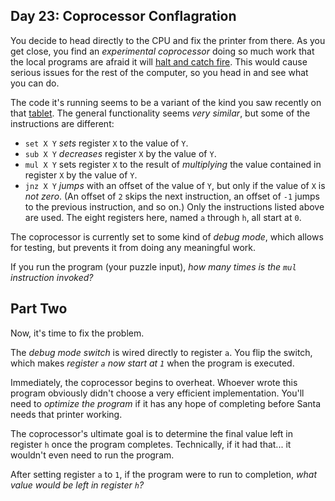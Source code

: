 Day 23: Coprocessor Conflagration
---------------------------------

You decide to head directly to the CPU and fix the printer from there. As you get close, you find an *experimental coprocessor* doing so much work that the local programs are afraid it will [halt and catch fire](https://en.wikipedia.org/wiki/Halt_and_Catch_Fire). This would cause serious issues for the rest of the computer, so you head in and see what you can do.


The code it's running seems to be a variant of the kind you saw recently on that [tablet](18). The general functionality seems *very similar*, but some of the instructions are different:


* `set X Y` *sets* register `X` to the value of `Y`.
* `sub X Y` *decreases* register `X` by the value of `Y`.
* `mul X Y` sets register `X` to the result of *multiplying* the value contained in register `X` by the value of `Y`.
* `jnz X Y` *jumps* with an offset of the value of `Y`, but only if the value of `X` is *not zero*. (An offset of `2` skips the next instruction, an offset of `-1` jumps to the previous instruction, and so on.)
Only the instructions listed above are used. The eight registers here, named `a` through `h`, all start at `0`.



The coprocessor is currently set to some kind of *debug mode*, which allows for testing, but prevents it from doing any meaningful work.


If you run the program (your puzzle input), *how many times is the `mul` instruction invoked?*


Part Two
--------

Now, it's time to fix the problem.


The *debug mode switch* is wired directly to register `a`. You flip the switch, which makes *register `a` now start at `1`* when the program is executed.


Immediately, the coprocessor begins to overheat. Whoever wrote this program obviously didn't choose a very efficient implementation. You'll need to *optimize the program* if it has any hope of completing before Santa needs that printer working.


The coprocessor's ultimate goal is to determine the final value left in register `h` once the program completes. Technically, if it had that... it wouldn't even need to run the program.


After setting register `a` to `1`, if the program were to run to completion, *what value would be left in register `h`?*


